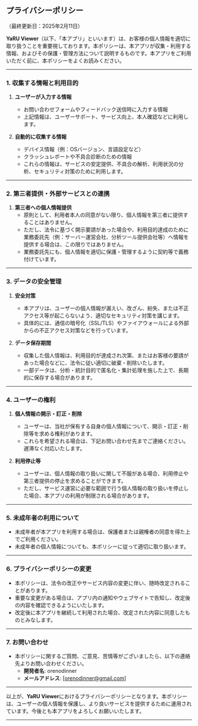 ## プライバシーポリシー

（最終更新日：2025年2月11日）

**YaRU Viewer**（以下、「本アプリ」といいます）は、お客様の個人情報を適切に取り扱うことを重要視しております。本ポリシーは、本アプリが収集・利用する情報、およびその保護・管理方法について説明するものです。本アプリをご利用いただく前に、本ポリシーをよくお読みください。

---

### 1. 収集する情報と利用目的

1. **ユーザーが入力する情報**  
   - お問い合わせフォームやフィードバック送信時に入力する情報  
   - 上記情報は、ユーザーサポート、サービス向上、本人確認などに利用します。

2. **自動的に収集する情報**  
   - デバイス情報（例：OSバージョン、言語設定など）   
   - クラッシュレポートや不具合診断のための情報  
   - これらの情報は、サービスの安定提供、不具合の解析、利用状況の分析、セキュリティ対策のために利用します。

---

### 2. 第三者提供・外部サービスとの連携

1. **第三者への個人情報提供**  
   - 原則として、利用者本人の同意がない限り、個人情報を第三者に提供することはありません。  
   - ただし、法令に基づく開示要請があった場合や、利用目的達成のために業務委託先（例：サーバー運営会社、分析ツール提供会社等）へ情報を提供する場合は、この限りではありません。  
   - 業務委託先にも、個人情報を適切に保護・管理するように契約等で義務付けています。

---

### 3. データの安全管理

1. **安全対策**  
   - 本アプリは、ユーザーの個人情報が漏えい、改ざん、紛失、または不正アクセス等が起こらないよう、適切なセキュリティ対策を講じます。  
   - 具体的には、通信の暗号化（SSL/TLS）やファイアウォールによる外部からの不正アクセス対策などを行っています。

2. **データ保存期間**  
   - 収集した個人情報は、利用目的が達成され次第、またはお客様の要請があった場合などに、法令に従い適切に破棄・削除いたします。  
   - 一部データは、分析・統計目的で匿名化・集計処理を施した上で、長期的に保存する場合があります。

---

### 4. ユーザーの権利

1. **個人情報の開示・訂正・削除**  
   - ユーザーは、当社が保有する自身の個人情報について、開示・訂正・削除等を求める権利があります。  
   - これらを希望される場合は、下記お問い合わせ先までご連絡ください。遅滞なく対応いたします。

2. **利用停止等**  
   - ユーザーは、個人情報の取り扱いに関して不服がある場合、利用停止や第三者提供の停止を求めることができます。  
   - ただし、サービス運営に必要な範囲で行う個人情報の取り扱いを停止した場合、本アプリの利用が制限される場合があります。

---

### 5. 未成年者の利用について

- 未成年者が本アプリを利用する場合は、保護者または親権者の同意を得た上でご利用ください。  
- 未成年者の個人情報についても、本ポリシーに従って適切に取り扱います。

---

### 6. プライバシーポリシーの変更

- 本ポリシーは、法令の改正やサービス内容の変更に伴い、随時改定されることがあります。  
- 重要な変更がある場合は、アプリ内の通知やウェブサイトで告知し、改定後の内容を確認できるようにいたします。  
- 改定後に本アプリを継続して利用された場合、改定された内容に同意したものとみなします。

---

### 7. お問い合わせ

- 本ポリシーに関するご質問、ご意見、苦情等がございましたら、以下の連絡先よりお問い合わせください。  
  - **開発者名**: orenodinner  
  - **メールアドレス**: [orenodinner@gmail.com]  

---

以上が、**YaRU Viewer**におけるプライバシーポリシーとなります。本ポリシーは、ユーザーの個人情報を保護し、より良いサービスを提供するために運用されています。今後とも本アプリをよろしくお願いいたします。

---
